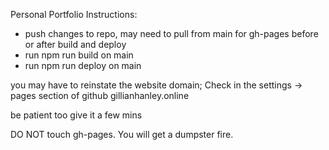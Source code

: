 Personal Portfolio Instructions:

- push changes to repo, may need to pull from main for gh-pages before or after build and deploy
- run npm run build on main
- run npm run deploy on main

you may have to reinstate the website domain;
Check in the settings -> pages section of github
gillianhanley.online

be patient too give it a few mins

DO NOT touch gh-pages. You will get a dumpster fire.